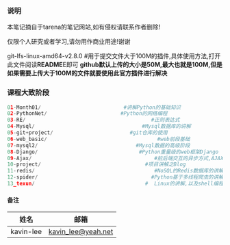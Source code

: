 ###  说明

本笔记摘自于tarena的笔记网站,如有侵权请联系作者删除!

仅限个人研究或者学习,请勿用作商业用途!谢谢

git-lfs-linux-amd64-v2.8.0  #用于提交文件大于100M的插件,具体使用方法,打开此文件阅读**README**E即可
**github默认上传的大小是50M,最大也就是100M,但是如果需要上传大于100M的文件就要使用此官方插件进行解决**

###  课程大致阶段

```python
01-Month01/                           #讲解Python的基础知识
02-PythonNet/                        #Python的网络编程
03-RE/                                         #正则表达式
04-Mysql/                                   #Mysql数据库的讲解
05-git+project/                         #git仓库的使用    
06-web_basic/   					             #web前段基础
07-mysql2/                                #Mysql数据的高级阶段
08-Django/                                 #Python重量级的web框架Django   
09-Ajax/                                        #前后端交互的异步方式,AJAX
10-project/                                  #项目讲解之Blog   
11-redis/                                       #NoSQL的Redis数据库的讲解
12-spider/                                     #Python基于多线程爬虫的讲解
13_texun/                                    #	Linux的讲解,以及shell编程
```

####  备注

| 姓名      | 邮箱               |
| --------- | ------------------ |
| kavin-lee | kavin_lee@yeah.net |


